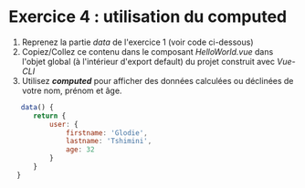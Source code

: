 # Exercice 4 : utilisation du computed

1. Reprenez la partie *data* de l'exercice 1 (voir code ci-dessous)
2. Copiez/Collez ce contenu dans le composant *HelloWorld.vue* dans l'objet global (à l'intérieur d'export default) du projet construit avec *Vue-CLI*
3. Utilisez ***computed*** pour afficher des données calculées ou déclinées de votre nom, prénom et âge.

```js
   data() {
      return {
          user: {
              firstname: 'Glodie',
              lastname: 'Tshimini',
              age: 32
          }
      }
  }
```
